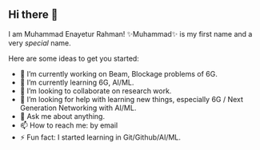 ## Hi there 👋

I am Muhammad Enayetur Rahman! ✨Muhammad✨ is my first name and a very _special_ name.

Here are some ideas to get you started:

- 🔭 I’m currently working on Beam, Blockage problems of 6G.
- 🌱 I’m currently learning 6G, AI/ML.
- 👯 I’m looking to collaborate on research work.
- 🤔 I’m looking for help with learning new things, especially 6G / Next Generation Networking with AI/ML.
- 💬 Ask me about anything.
- 📫 How to reach me: by email
- ⚡ Fun fact: I started learning in Git/Github/AI/ML.
